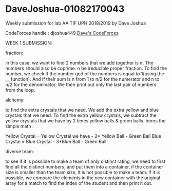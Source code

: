 # DaveJoshua-01082170043
Weekly submission for lab AA TIF UPH 2018/2019 by Dave Joshua

CodeForces handle : djoshua449 <a title="Dave's CodeForces" href="https://codeforces.com/profile/djoshua449">Dave's CodeForces</a>

WEEK 1 SUBMISSION:

fraction:

in this case, we want to find 2 numbers that we add together is n. The numbers should also be coprime. n be ireducible proper fraction. To find the number, we check if the number gcd of the numbers is equal to 1(using the __ function). And if their sum is n from 1 to n/2 for the numerator and n to n/2 for the denominator. We then print out only the last pair of numbers from the loop.

alchemy:

to find the extra crystals that we need. We add the extra yellow and blue crystals that we need. To find the extra yellow crystals, we 
subtract the yellow crystals that we have by 2 times yellow balls & green balls. heres the simple math :

Yellow Crystal = Yellow Crystal we have - 2* Yellow Ball - Green Ball
Blue Crystal   = Blue Crystal - 3*Blue Ball - Green Ball


diverse team:

to see if it is possible to make a team of only distinct rating, we need to first find all the distinct numbers, and put them into a container, if the container size is smaller than the team size, it is not possible to make a team. If it is possible, we compare the elements in the new container with the original array for a match to find the index of the student and then print it out. 


